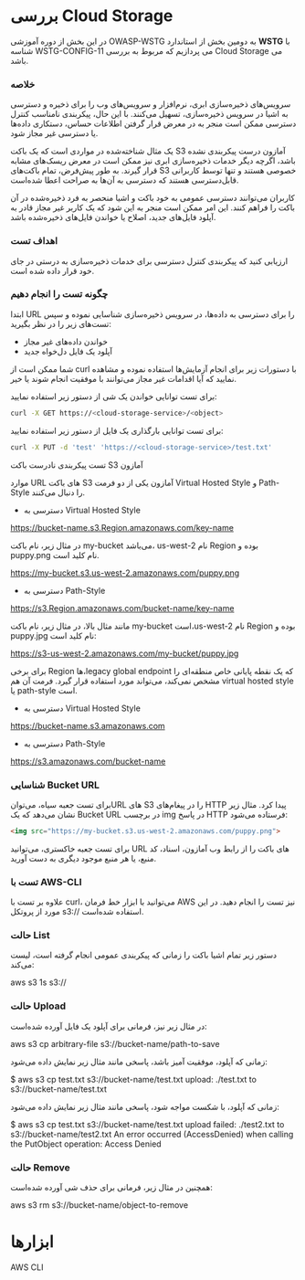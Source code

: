  # بررسی  Cloud Storage

در این بخش از دوره آموزشی OWASP-WSTG به دومین بخش از استاندارد **WSTG** با شناسه WSTG-CONFIG-11 می پردازیم که مربوط به بررسی Cloud Storage می باشد.

### خلاصه

سرویس‌های ذخیره‌سازی ابری، نرم‌افزار و سرویس‌های وب را برای ذخیره و دسترسی به اشیا در سرویس ذخیره‌سازی، تسهیل می‌کنند. با این حال، پیکربندی نامناسب کنترل دسترسی ممکن است منجر به در معرض قرار گرفتن اطلاعات حساس، دستکاری داده‌ها یا دسترسی غیر مجاز شود.

یک مثال شناخته‌شده در مواردی است که یک باکت S3 آمازون درست پیکربندی نشده باشد، اگرچه دیگر خدمات ذخیره‌سازی ابری نیز ممکن است در معرض ریسک‌های مشابه قرار گیرند. به طور پیش‌فرض، تمام باکت‌های S3 خصوصی هستند و تنها توسط کاربرانی قابل‌دسترسی هستند که دسترسی به آن‌ها به صراحت اعطا شده‌است.

کاربران می‌توانند دسترسی عمومی به خود باکت و اشیا منحصر به فرد ذخیره‌شده در آن باکت را فراهم کنند. این امر ممکن است منجر به این شود که یک کاربر غیر مجاز قادر به آپلود فایل‌های جدید، اصلاح یا خواندن فایل‌های ذخیره‌شده باشد.
### اهداف تست

ارزیابی کنید که پیکربندی کنترل دسترسی برای خدمات ذخیره‌سازی به درستی در جای خود قرار داده شده است.

### چگونه تست را انجام دهیم

ابتدا URL را برای دسترسی به داده‌ها، در سرویس ذخیره‌سازی شناسایی نموده و سپس تست‌های زیر را در نظر بگیرید:

* خواندن داده‌های غیر مجاز
* آپلود یک فایل دل‌خواه جدید

شما ممکن است از curl با دستورات زیر برای انجام آزمایش‌ها استفاده نموده و مشاهده نمایید که آیا اقدامات غیر مجاز می‌توانند با موفقیت انجام شوند یا خیر.

برای تست توانایی خواندن یک شی از دستور زیر استفاده نمایید:
```bash
curl -X GET https://<cloud-storage-service>/<object>
```
برای تست توانایی بارگذاری یک فایل از دستور زیر استفاده نمایید:
```bash
curl -X PUT -d 'test' 'https://<cloud-storage-service>/test.txt'
```
تست پیکربندی نادرست باکت S3 آمازون

موارد URL های باکت S3 آمازون یکی از دو فرمت Virtual Hosted Style و Path-Style را دنبال می‌کنند.

*  دسترسی به Virtual Hosted Style

https://bucket-name.s3.Region.amazonaws.com/key-name


در مثال زیر، نام باکت my-bucket می‌باشد، us-west-2 نام Region بوده و puppy.png نام کلید است.

https://my-bucket.s3.us-west-2.amazonaws.com/puppy.png

* دسترسی به Path-Style

https://s3.Region.amazonaws.com/bucket-name/key-name

مانند مثال بالا، در مثال زیر، نام باکت my-bucket است،us-west-2 نام Region بوده و puppy.jpg نام کلید است:

https://s3-us-west-2.amazonaws.com/my-bucket/puppy.jpg


برای برخی Region ها،legacy global endpoint که یک نقطه پایانی خاص منطقه‌ای را مشخص نمی‌کند، می‌تواند مورد استفاده قرار گیرد. فرمت آن هم virtual hosted style یا path-style است.

* دسترسی به Virtual Hosted Style

https://bucket-name.s3.amazonaws.com

* دسترسی به Path-Style

https://s3.amazonaws.com/bucket-name

### شناسایی Bucket URL

برای تست جعبه سیاه، می‌توانURL های S3 را در پیغام‌های HTTP پیدا کرد. مثال زیر نشان می‌دهد که یک Bucket URL در برچسب img در پاسخ HTTP فرستاده می‌شود:
```html
<img src="https://my-bucket.s3.us-west-2.amazonaws.com/puppy.png">
```

برای تست جعبه خاکستری، می‌توانید URL های باکت را از رابط وب آمازون، اسناد، کد منبع، یا هر منبع موجود دیگری به دست آورید.

### تست با AWS-CLI

علاوه بر تست با curl، می‌توانید با ابزار خط فرمان AWS نیز تست را انجام دهید. در این مورد از پروتکل s3:// استفاده شده‌است.

### حالت List

دستور زیر تمام اشیا باکت را زمانی که پیکربندی عمومی انجام گرفته است، لیست می‌کند:

aws s3 1s s3://<bucket-name>

### حالت Upload

در مثال زیر نیز، فرمانی برای آپلود یک فایل آورده شده‌است:

 aws s3 cp arbitrary-file s3://bucket-name/path-to-save

زمانی که آپلود، موفقیت آمیز باشد، پاسخی مانند مثال زیر نمایش داده می‌شود:

$ aws s3 cp test.txt s3://bucket-name/test.txt 
upload: ./test.txt to s3://bucket-name/test.txt

زمانی که آپلود، با شکست مواجه شود، پاسخی مانند مثال زیر نمایش داده می‌شود:

 $ aws s3 cp test.txt s3://bucket-name/test.txt
upload failed: ./test2.txt to s3://bucket-name/test2.txt An error occurred (AccessDenied) when calling
the PutObject operation: Access Denied

### حالت Remove

همچنین در مثال زیر، فرمانی برای حذف شی آورده شده‌است:

 aws s3 rm s3://bucket-name/object-to-remove

# ابزارها

AWS CLI

